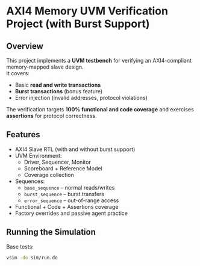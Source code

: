 # AXI4 Memory UVM Verification Project (with Burst Support)

## Overview
This project implements a **UVM testbench** for verifying an AXI4-compliant memory-mapped slave design.  
It covers:
- Basic **read and write transactions**
- **Burst transactions** (bonus feature)
- Error injection (invalid addresses, protocol violations)

The verification targets **100% functional and code coverage** and exercises **assertions** for protocol correctness.

## Features
- AXI4 Slave RTL (with and without burst support)
- UVM Environment:
  - Driver, Sequencer, Monitor
  - Scoreboard + Reference Model
  - Coverage collection
- Sequences:
  - `base_sequence` – normal reads/writes
  - `burst_sequence` – burst transfers
  - `error_sequence` – out-of-range access
- Functional + Code + Assertions coverage
- Factory overrides and passive agent practice

## Running the Simulation
Base tests:
```bash
vsim -do sim/run.do
